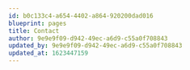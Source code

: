 ```yaml
---
id: b0c133c4-a654-4402-a864-920200dad016
blueprint: pages
title: Contact
author: 9e9e9f09-d942-49ec-a6d9-c55a0f708843
updated_by: 9e9e9f09-d942-49ec-a6d9-c55a0f708843
updated_at: 1623447159
---
```

